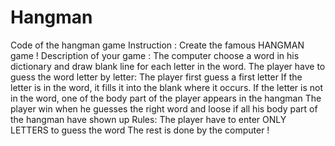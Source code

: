 # Hangman
Code of the hangman game
Instruction : 
Create the famous HANGMAN game ! 
Description of your game :
The computer choose a word in his dictionary and draw blank line for each letter in the word.
The player have to guess the word letter by letter:
The player first guess a first letter 
If the letter is in the word, it fills it into the blank where it occurs.
If the letter is not in the word, one of the body part of the player appears in the hangman 
The player win when he guesses the right word and loose if all his body part of the hangman have shown up 
Rules:
The player have to enter ONLY LETTERS to guess the word
The rest is done by the computer !
